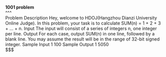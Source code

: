 <b>1001 problem</b>
  <br/>^^^<br/>
  Problem Description
  Hey, welcome to HDOJ(Hangzhou Dianzi University Online Judge).
  In this problem, your task is to calculate SUM(n) = 1 + 2 + 3 + ... + n.
  Input
  The input will consist of a series of integers n, one integer per line.
  Output
  For each case, output SUM(n) in one line, followed by a blank line. You may assume the result will be in the range of 32-bit signed integer.
  Sample Input
  1
  100
  Sample Output
  1
  5050
  <br/>$$$<br/>

